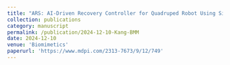 ```yaml
---
title: "ARS: AI-Driven Recovery Controller for Quadruped Robot Using Single-Network Model"
collection: publications
category: manuscript
permalink: /publication/2024-12-10-Kang-BMM
date: 2024-12-10
venue: 'Biomimetics'
paperurl: 'https://www.mdpi.com/2313-7673/9/12/749'
---
```

